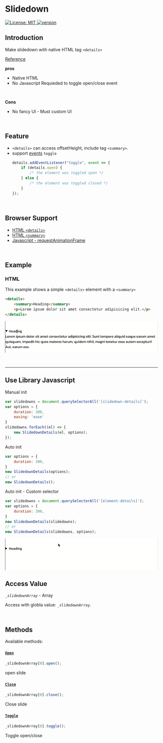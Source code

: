 # Slidedown

<p align="left">
     <a href="https://github.com/dev-orisma/slidedown-details//blob/main/LICENSE">
        <img alt="License: MIT" src="https://img.shields.io/badge/license-MIT-green.svg" />
    </a>
    <a href="https://github.com/dev-orisma/slidedown-details/blob/main/CHANGELOG.md">
        <img alt="version" src="https://img.shields.io/github/package-json/v/dev-orisma/slidedown-details" />
    </a>
</p>

## Introduction
Make slidedown with native HTML tag `<details>`

[Reference](https://css-tricks.com/how-to-animate-the-details-element/)

**pros**
- Native HTML
- No Javascript Requieded to toggle open/close event

<br>

**Cons**
- No fancy UI - Must custom UI

<br>

## Feature
- `<details>` can access offsetHeight, include tag `<summary>`.
- support [events](https://developer.mozilla.org/en-US/docs/Web/HTML/Element/details#events) <code>toggle</code>
    ```javascript
    details.addEventListener("toggle", event => {
        if (details.open) {
            /* the element was toggled open */
        } else {
            /* the element was toggled closed */
        }
    });
    ```

<br>

## Browser Support
- [HTML `<details>`](https://developer.mozilla.org/en-US/docs/Web/HTML/Element/details#browser_compatibility)
- [HTML `<summary>`](https://developer.mozilla.org/en-US/docs/Web/HTML/Element/summary#browser_compatibility)
- [Javascript - requestAnimationFrame](https://developer.mozilla.org/en-US/docs/Web/API/window/requestAnimationFrame#browser_compatibility)

<br>

## Example
### HTML
This example shows a simple `<details>` element with a `<summary>`
```html
<details>
    <summary>Heading</summary>
    <p>Lorem ipsum dolor sit amet consectetur adipisicing elit.</p>
</details>
```
![Native HTML tag details!](/images/native.gif "San Juan Mountains")

<br>

---
## Use Library Javascript
Manual init
```javascript
var slidedowns = document.querySelectorAll('[slidedown-details]');
var options = {
    duration: 300,
    easing: 'ease'
}
slidedowns.forEach((el) => {
    new SlidedownDetails(el, options);
});
```

Auto init
```javascript
var options = {
    duration: 300,
}
new SlidedownDetails(options);
// or
new SlidedownDetails();
```

Auto init - Custom selector
```javascript
var slidedowns = document.querySelectorAll('[element-details]');
var options = {
    duration: 300,
}
new SlidedownDetails(slidedowns);
// or
new SlidedownDetails(slidedowns, options);
```
![Add Javascript with tag details!](/images/libs.gif "San Juan Mountains")
<br>

## Access Value
*`_slidedownArray`* - Array

Access with globla value: `_slidedownArray`.

<br>

## Methods
Available methods:
#### [`Open`](#open)

```javascript
_slidedownArray[0].open();
```
open slide



#### [`Close`](#close)

```javascript
_slidedownArray[0].close();
```
Close slide


#### [`Toggle`](#toggle)
```javascript
_slidedownArray[0].toggle();
```
Toggle open/close

